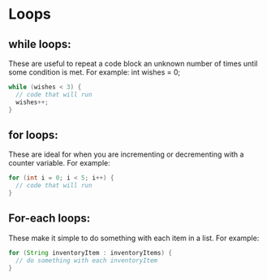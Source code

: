 # Loops

## while loops:

These are useful to repeat a code block an unknown number of times until some condition is met. For example:
int wishes = 0;

```java
while (wishes < 3) {
  // code that will run
  wishes++;
}
```

## for loops:

These are ideal for when you are incrementing or decrementing with a counter variable. For example:

```java
for (int i = 0; i < 5; i++) {
  // code that will run
}
```

## For-each loops:

These make it simple to do something with each item in a list. For example:

```java
for (String inventoryItem : inventoryItems) {
  // do something with each inventoryItem
}
```
